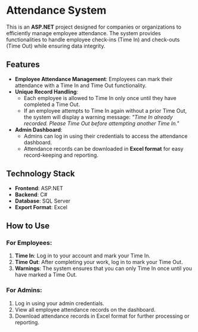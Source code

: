 # Attendance System

This is an **ASP.NET** project designed for companies or organizations to efficiently manage employee attendance. The system provides functionalities to handle employee check-ins (Time In) and check-outs (Time Out) while ensuring data integrity.

## Features

- **Employee Attendance Management**: Employees can mark their attendance with a Time In and Time Out functionality.
- **Unique Record Handling**: 
  - Each employee is allowed to Time In only once until they have completed a Time Out.
  - If an employee attempts to Time In again without a prior Time Out, the system will display a warning message: 
    *"Time In already recorded. Please Time Out before attempting another Time In."*
- **Admin Dashboard**:
  - Admins can log in using their credentials to access the attendance dashboard.
  - Attendance records can be downloaded in **Excel format** for easy record-keeping and reporting.

## Technology Stack

- **Frontend**: ASP.NET
- **Backend**: C#
- **Database**: SQL Server
- **Export Format**: Excel

## How to Use

### For Employees:
1. **Time In**: Log in to your account and mark your Time In.
2. **Time Out**: After completing your work, log in to mark your Time Out.
3. **Warnings**: The system ensures that you can only Time In once until you have marked a Time Out.

### For Admins:
1. Log in using your admin credentials.
2. View all employee attendance records on the dashboard.
3. Download attendance records in Excel format for further processing or reporting.


   
